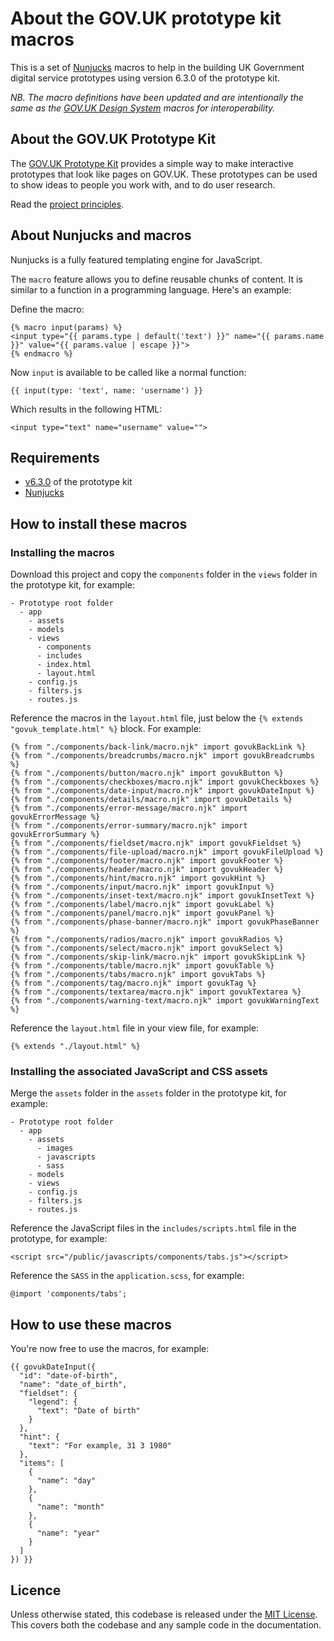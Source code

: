 # About the GOV.UK prototype kit macros
This is a set of [Nunjucks](https://mozilla.github.io/nunjucks/) macros to help in the building UK Government digital service prototypes using version 6.3.0 of the prototype kit.

_NB. The macro definitions have been updated and are intentionally the same as the [GOV.UK Design System](https://design-system.service.gov.uk/) macros for interoperability._

## About the GOV.UK Prototype Kit

The [GOV.UK Prototype Kit](https://github.com/alphagov/govuk-prototype-kit) provides a simple way to make interactive prototypes that look like pages on GOV.UK. These prototypes can be used to show ideas to people you work with, and to do user research.

Read the [project principles](https://govuk-prototype-kit.herokuapp.com/docs/principles).

## About Nunjucks and macros

Nunjucks is a fully featured templating engine for JavaScript.

The `macro` feature allows you to define reusable chunks of content. It is similar to a function in a programming language. Here's an example:

Define the macro:

```
{% macro input(params) %}
<input type="{{ params.type | default('text') }}" name="{{ params.name }}" value="{{ params.value | escape }}">
{% endmacro %}
```

Now `input` is available to be called like a normal function:

```
{{ input(type: 'text', name: 'username') }}
```

Which results in the following HTML:

```
<input type="text" name="username" value="">
```

## Requirements
- [v6.3.0](https://github.com/alphagov/govuk-prototype-kit/tree/v6.3.0) of the prototype kit
- [Nunjucks](https://mozilla.github.io/nunjucks/)

## How to install these macros

### Installing the macros

Download this project and copy the `components` folder in the `views` folder in the prototype kit, for example:

```
- Prototype root folder
  - app
    - assets
    - models
    - views
      - components
      - includes
      - index.html
      - layout.html
    - config.js
    - filters.js
    - routes.js
```

Reference the macros in the `layout.html` file, just below the `{% extends "govuk_template.html" %}` block. For example:

```
{% from "./components/back-link/macro.njk" import govukBackLink %}
{% from "./components/breadcrumbs/macro.njk" import govukBreadcrumbs %}
{% from "./components/button/macro.njk" import govukButton %}
{% from "./components/checkboxes/macro.njk" import govukCheckboxes %}
{% from "./components/date-input/macro.njk" import govukDateInput %}
{% from "./components/details/macro.njk" import govukDetails %}
{% from "./components/error-message/macro.njk" import govukErrorMessage %}
{% from "./components/error-summary/macro.njk" import govukErrorSummary %}
{% from "./components/fieldset/macro.njk" import govukFieldset %}
{% from "./components/file-upload/macro.njk" import govukFileUpload %}
{% from "./components/footer/macro.njk" import govukFooter %}
{% from "./components/header/macro.njk" import govukHeader %}
{% from "./components/hint/macro.njk" import govukHint %}
{% from "./components/input/macro.njk" import govukInput %}
{% from "./components/inset-text/macro.njk" import govukInsetText %}
{% from "./components/label/macro.njk" import govukLabel %}
{% from "./components/panel/macro.njk" import govukPanel %}
{% from "./components/phase-banner/macro.njk" import govukPhaseBanner %}
{% from "./components/radios/macro.njk" import govukRadios %}
{% from "./components/select/macro.njk" import govukSelect %}
{% from "./components/skip-link/macro.njk" import govukSkipLink %}
{% from "./components/table/macro.njk" import govukTable %}
{% from "./components/tabs/macro.njk" import govukTabs %}
{% from "./components/tag/macro.njk" import govukTag %}
{% from "./components/textarea/macro.njk" import govukTextarea %}
{% from "./components/warning-text/macro.njk" import govukWarningText %}
```

Reference the `layout.html` file in your view file, for example:

```
{% extends "./layout.html" %}
```

### Installing the associated JavaScript and CSS assets

Merge the `assets` folder in the `assets` folder in the prototype kit, for example:

```
- Prototype root folder
  - app
    - assets
      - images
      - javascripts
      - sass
    - models
    - views
    - config.js
    - filters.js
    - routes.js
```

Reference the JavaScript files in the `includes/scripts.html` file in the prototype, for example:

```
<script src="/public/javascripts/components/tabs.js"></script>
```

Reference the `SASS` in the `application.scss`, for example:

```
@import 'components/tabs';
```

## How to use these macros

You're now free to use the macros, for example:

```
{{ govukDateInput({
  "id": "date-of-birth",
  "name": "date_of_birth",
  "fieldset": {
    "legend": {
      "text": "Date of birth"
    }
  },
  "hint": {
    "text": "For example, 31 3 1980"
  },
  "items": [
    {
      "name": "day"
    },
    {
      "name": "month"
    },
    {
      "name": "year"
    }
  ]
}) }}
```

## Licence

Unless otherwise stated, this codebase is released under the [MIT License](https://github.com/whatterz/govuk-prototype-kit-macros/blob/master/LICENSE). This covers both the codebase and any sample code in the documentation.
